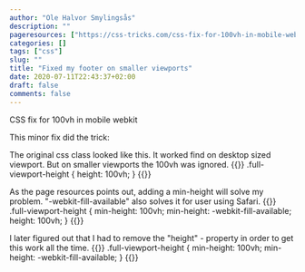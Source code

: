 ```yaml
---
author: "Ole Halvor Smylingsås"
description: ""
pageresources: ["https://css-tricks.com/css-fix-for-100vh-in-mobile-webkit/", "https://allthingssmitty.com/2020/05/11/css-fix-for-100vh-in-mobile-webkit/"]
categories: []
tags: ["css"]     
slug: ""
title: "Fixed my footer on smaller viewports"
date: 2020-07-11T22:43:37+02:00
draft: false
comments: false
---
```


CSS fix for 100vh in mobile webkit
<!--more-->
This minor fix did the trick:

The original css class looked like this. It worked find on desktop sized viewport. But on smaller viewports the 100vh was ignored.
{{<highlight css>}}
.full-viewport-height {
    height: 100vh;
}
{{</highlight>}}

As the page resources points out, adding a min-height will solve my problem. "-webkit-fill-available" also solves it for user using Safari. 
{{<highlight css>}}
.full-viewport-height {
    min-height: 100vh;
    min-height: -webkit-fill-available;
    height: 100vh;
}
{{</highlight>}}

I later figured out that I had to remove the "height" - property in order to get this work all the time.
{{<highlight css>}}
.full-viewport-height {
    min-height: 100vh;
    min-height: -webkit-fill-available;
}
{{</highlight>}}

